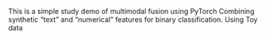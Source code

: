 This is a simple study demo of multimodal fusion using PyTorch 
Combining synthetic “text” and “numerical” features for binary classification.
Using Toy data
